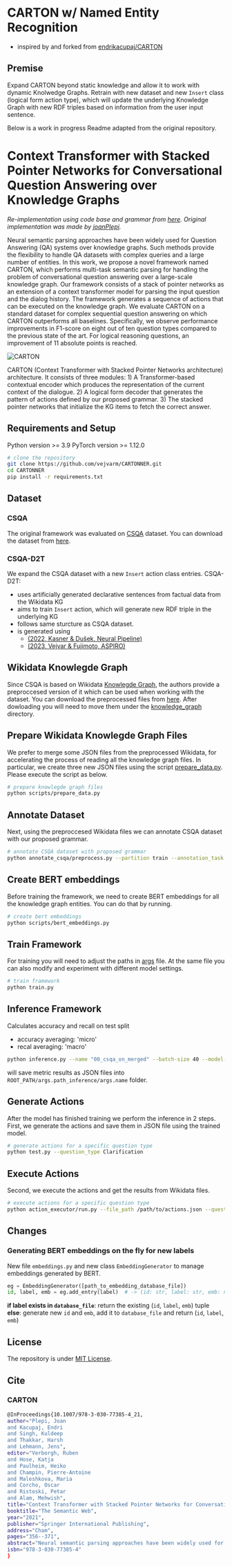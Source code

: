 # CARTON w/ Named Entity Recognition
- inspired by and forked from [endrikacupaj/CARTON](https://github.com/endrikacupaj/CARTON.git)


## Premise
Expand CARTON beyond static knowledge and allow it to work with dynamic Knolwedge Graphs.
Retrain with new dataset and new `Insert` class (logical form action type), which will update the underlying Knowledge Graph with new RDF triples based on information from the user input sentence.


Below is a work in progress Readme adapted from the original repository.

# Context Transformer with Stacked Pointer Networks for Conversational Question Answering over Knowledge Graphs

*Re-implementation using code base and grammar from [here](https://github.com/endrikacupaj/LASAGNE). Original implementation was made by [joanPlepi](https://github.com/joanPlepi).*

Neural semantic parsing approaches have been widely used for Question Answering (QA) systems over knowledge graphs. Such methods provide the flexibility to handle QA datasets with complex queries and a large number of entities. In this work, we propose a novel framework named CARTON, which performs multi-task semantic parsing for handling the problem of conversational question answering over a large-scale knowledge graph. Our framework consists of a stack of pointer networks as an extension of a context transformer model for parsing the input question and the dialog history. The framework generates a sequence of actions that can be executed on the knowledge graph. We evaluate CARTON on a standard dataset for complex sequential question answering on which CARTON outperforms all baselines. Specifically, we observe performance improvements in F1-score on eight out of ten question types compared to the previous state of the art. For logical reasoning questions, an improvement of 11 absolute points is reached.

![CARTON](image/carton_architecture.png?raw=true "CARTON architecture")

CARTON (Context Transformer with Stacked Pointer Networks architecture) architecture. It consists of three modules: 1) A Transformer-based contextual encoder which produces the representation of the current context of the dialogue. 2) A logical form decoder that generates the pattern of actions defined by our proposed grammar. 3) The stacked pointer networks that initialize the KG items to fetch the correct answer.

## Requirements and Setup
Python version >= 3.9
PyTorch version >= 1.12.0

``` bash
# clone the repository
git clone https://github.com/vejvarm/CARTONNER.git
cd CARTONNER
pip install -r requirements.txt
```
## Dataset
### CSQA
The original framework was evaluated on [CSQA](https://amritasaha1812.github.io/CSQA/) dataset. You can download the dataset from [here](https://amritasaha1812.github.io/CSQA/download/).

### CSQA-D2T
We expand the CSQA dataset with a new `Insert` action class entries. CSQA-D2T:
- uses artificially generated declarative sentences from factual data from the Wikidata KG
- aims to train `Insert` action, which will generate new RDF triple in the underlying KG
- follows same sturcture as CSQA dataset. 
- is generated using
  - [(2022, Kasner & Dušek, Neural Pipeline)](https://github.com/kasnerz/zeroshot-d2t-pipeline)
  - [(2023, Vejvar & Fujimoto, ASPIRO)](https://github.com/vejvarm/ASPIRO)
## Wikidata Knowlegde Graph
Since CSQA is based on Wikidata [Knowlegde Graph](https://www.wikidata.org/wiki/Wikidata:Main_Page), the authors provide a preproccesed version of it which can be used when working with the dataset.
You can download the preprocessed files from [here](https://zenodo.org/record/4052427#.YBU7xHdKjfZ).
After dowloading you will need to move them under the [knowledge_graph](knowledge_graph) directory.

## Prepare Wikidata Knowlegde Graph Files
We prefer to merge some JSON files from the preprocessed Wikidata, for accelerating the process of reading all the knowledge graph files. In particular, we create three new JSON files using the script [prepare_data.py](scripts/prepare_data.py). Please execute the script as below.
``` bash
# prepare knowlegde graph files
python scripts/prepare_data.py
```

## Annotate Dataset
Next, using the preproccesed Wikidata files we can annotate CSQA dataset with our proposed grammar.
``` bash
# annotate CSQA dataset with proposed grammar
python annotate_csqa/preprocess.py --partition train --annotation_task actions --read_folder /path/to/CSQA --write_folder /path/to/write
```

## Create BERT embeddings
Before training the framework, we need to create BERT embeddings for all the knowledge graph entities. You can do that by running.
``` bash
# create bert embeddings
python scripts/bert_embeddings.py
```

## Train Framework
For training you will need to adjust the paths in [args](args.py) file. At the same file you can also modify and experiment with different model settings.
``` bash
# train framework
python train.py
```

## Inference Framework 
Calculates accuracy and recall on test split
- accuracy averaging: 'micro'
- recal averaging: 'macro'
``` bash
python inference.py --name "00_csqa_on_merged" --batch-size 40 --model-path experiments/models/CARTONNER_csqa_e10_v0.0102_multitask.pth.tar --data-path data/csqa-merged --cache-path .cache/merged/
```
will save metric results as JSON files into `ROOT_PATH/args.path_inference/args.name` folder.

## Generate Actions
After the model has finished training we perform the inference in 2 steps.
First, we generate the actions and save them in JSON file using the trained model.
``` bash
# generate actions for a specific question type
python test.py --question_type Clarification
```

## Execute Actions
Second, we execute the actions and get the results from Wikidata files.
``` bash
# execute actions for a specific question type
python action_executor/run.py --file_path /path/to/actions.json --question_type Clarification
```

## Changes
### Generating BERT embeddings on the fly for new labels
New file `embeddings.py` and new class `EmbeddingGenerator` to manage embeddings generated by BERT.
``` python
eg = EmbeddingGenerator([path_to_embedding_database_file])
id, label, emb = eg.add_entry(label)  # -> (id: str, label: str, emb: np.ndarray)
```
__if label exists in `database_file`__: return the existing (`id`, `label`, `emb`) tuple \
__else__: generate new `id` and `emb`, add it to `database_file` and return (`id`, `label`, `emb`)

## License
The repository is under [MIT License](LICENCE).

## Cite 
### CARTON
```bash
@InProceedings{10.1007/978-3-030-77385-4_21,
author="Plepi, Joan
and Kacupaj, Endri
and Singh, Kuldeep
and Thakkar, Harsh
and Lehmann, Jens",
editor="Verborgh, Ruben
and Hose, Katja
and Paulheim, Heiko
and Champin, Pierre-Antoine
and Maleshkova, Maria
and Corcho, Oscar
and Ristoski, Petar
and Alam, Mehwish",
title="Context Transformer with Stacked Pointer Networks for Conversational Question Answering over Knowledge Graphs",
booktitle="The Semantic Web",
year="2021",
publisher="Springer International Publishing",
address="Cham",
pages="356--371",
abstract="Neural semantic parsing approaches have been widely used for Question Answering (QA) systems over knowledge graphs. Such methods provide the flexibility to handle QA datasets with complex queries and a large number of entities. In this work, we propose a novel framework named CARTON (Context trAnsformeR sTacked pOinter Networks), which performs multi-task semantic parsing for handling the problem of conversational question answering over a large-scale knowledge graph. Our framework consists of a stack of pointer networks as an extension of a context transformer model for parsing the input question and the dialog history. The framework generates a sequence of actions that can be executed on the knowledge graph. We evaluate CARTON on a standard dataset for complex sequential question answering on which CARTON outperforms all baselines. Specifically, we observe performance improvements in F1-score on eight out of ten question types compared to the previous state of the art. For logical reasoning questions, an improvement of 11 absolute points is reached.",
isbn="978-3-030-77385-4"
}
```
